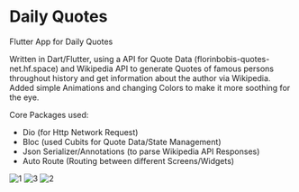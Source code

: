 # Daily Quotes
Flutter App for Daily Quotes

Written in Dart/Flutter, using a API for Quote Data (florinbobis-quotes-net.hf.space) and Wikipedia API to generate Quotes of famous persons throughout history and get information about the author via Wikipedia.
Added simple Animations and changing Colors to make it more soothing for the eye.

Core Packages used:
 - Dio (for Http Network Request)
 - Bloc (used Cubits for Quote Data/State Management)
 - Json Serializer/Annotations (to parse Wikipedia API Responses)
 - Auto Route (Routing between different Screens/Widgets)

![1](https://github.com/user-attachments/assets/28586074-1c6f-4e7d-a909-35d073f91cbb)
![3](https://github.com/user-attachments/assets/c414e27e-9688-4ee8-83c1-a3c31cd4762d)
![2](https://github.com/user-attachments/assets/559cb95d-9d5e-46be-a8a9-1d58ba422e87)

